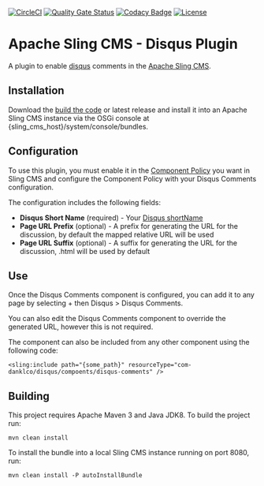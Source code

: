 <!--
 * Copyright (C) 2019 Dan Klco
 *
 * Licensed under the Apache License, Version 2.0 (the "License");
 * you may not use this file except in compliance with the License.
 * You may obtain a copy of the License at
 *
 *      http://www.apache.org/licenses/LICENSE-2.0
 *
 * Unless required by applicable law or agreed to in writing, software
 * distributed under the License is distributed on an "AS IS" BASIS,
 * WITHOUT WARRANTIES OR CONDITIONS OF ANY KIND, either express or implied.
 * See the License for the specific language governing permissions and
 * limitations under the License.
 -->

[![CircleCI](https://circleci.com/gh/klcodanr/slingcms-disqus-plugin.svg?style=svg)](https://circleci.com/gh/klcodanr/slingcms-disqus-plugin)
[![Quality Gate Status](https://sonarcloud.io/api/project_badges/measure?project=slingcms-disqus-plugin&metric=alert_status)](https://sonarcloud.io/dashboard?id=slingcms-disqus-plugin)
[![Codacy Badge](https://api.codacy.com/project/badge/Grade/8dc8e104315140f0b07cf494039a3160)](https://www.codacy.com/manual/klcodanr/slingcms-disqus-plugin?utm_source=github.com&amp;utm_medium=referral&amp;utm_content=klcodanr/slingcms-disqus-plugin&amp;utm_campaign=Badge_Grade)
[![License](https://img.shields.io/badge/License-Apache%202.0-blue.svg)](https://www.apache.org/licenses/LICENSE-2.0)

# Apache Sling CMS - Disqus Plugin

A plugin to enable [disqus](https://disqus.com) comments in  the
[Apache Sling CMS](https://github.com/apache/org-apache-sling-app-cms).

## Installation

Download the [build the code](#building) or latest release and install it into an
Apache Sling CMS instance via the OSGi console at {sling_cms_host}/system/console/bundles.

## Configuration

To use this plugin, you must enable it in the [Component Policy](https://github.com/apache/sling-org-apache-sling-app-cms/blob/master/docs/component-policy.md)
you want in Sling CMS and configure the Component Policy with your Disqus Comments configuration.

The configuration includes the following fields:

  - **Disqus Short Name** (required) - Your [Disqus shortName](https://help.disqus.com/en/articles/1717111-what-s-a-shortname)
  - **Page URL Prefix** (optional) - A prefix for generating the URL for the discussion, by default the mapped relative URL will be used
  - **Page URL Suffix** (optional) - A suffix for generating the URL for the discussion, .html will be used by default

## Use

Once the Disqus Comments component is configured, you can add it to any page by selecting + then Disqus > Disqus Comments.

You can also edit the Disqus Comments component to override the generated URL, however this is not required.

The component can also be included from any other component using the following code:

  `<sling:include path="{some_path}" resourceType="com-danklco/disqus/compoents/disqus-comments" />`

## Building

This project requires Apache Maven 3 and Java JDK8. To build the project run:

`mvn clean install`

To install the bundle into a local Sling CMS instance running on port 8080, run:

`mvn clean install -P autoInstallBundle`
